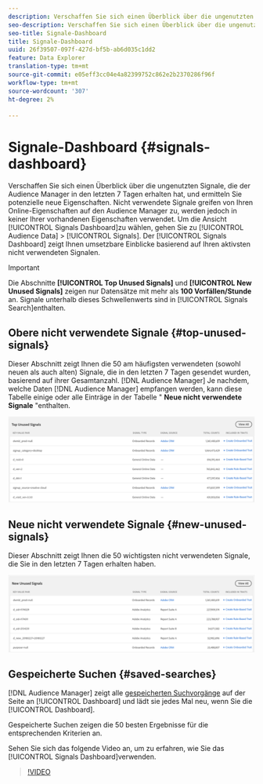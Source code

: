 ```yaml
---
description: Verschaffen Sie sich einen Überblick über die ungenutzten Signale, die der Audience Manager in den letzten 7 Tagen erhalten hat, und ermitteln Sie potenzielle neue Eigenschaften. Nicht verwendete Signale greifen von Ihren Online-Eigenschaften auf den Audience Manager zu, werden jedoch in keiner Ihrer vorhandenen Eigenschaften verwendet. Um das Signal-Dashboard Ansicht, gehen Sie zu Audience Data > Signals. Das Signal-Dashboard zeigt Ihnen umsetzbare Einblicke basierend auf Ihren aktivsten nicht verwendeten Signalen.
seo-description: Verschaffen Sie sich einen Überblick über die ungenutzten Signale, die der Audience Manager in den letzten 7 Tagen erhalten hat, und ermitteln Sie potenzielle neue Eigenschaften. Nicht verwendete Signale greifen von Ihren Online-Eigenschaften auf den Audience Manager zu, werden jedoch in keiner Ihrer vorhandenen Eigenschaften verwendet. Um das Signal-Dashboard Ansicht, gehen Sie zu Audience Data > Signals. Das Signal-Dashboard zeigt Ihnen umsetzbare Einblicke basierend auf Ihren aktivsten nicht verwendeten Signalen.
seo-title: Signale-Dashboard
title: Signale-Dashboard
uuid: 26f39507-097f-427d-bf5b-ab6d035c1dd2
feature: Data Explorer
translation-type: tm+mt
source-git-commit: e05eff3cc04e4a82399752c862e2b2370286f96f
workflow-type: tm+mt
source-wordcount: '307'
ht-degree: 2%

---
```



# Signale-Dashboard {#signals-dashboard}

Verschaffen Sie sich einen Überblick über die ungenutzten Signale, die der Audience Manager in den letzten 7 Tagen erhalten hat, und ermitteln Sie potenzielle neue Eigenschaften. Nicht verwendete Signale greifen von Ihren Online-Eigenschaften auf den Audience Manager zu, werden jedoch in keiner Ihrer vorhandenen Eigenschaften verwendet. Um die Ansicht [!UICONTROL Signals Dashboard]zu wählen, gehen Sie zu [!UICONTROL Audience Data] > [!UICONTROL Signals]. Der [!UICONTROL Signals Dashboard] zeigt Ihnen umsetzbare Einblicke basierend auf Ihren aktivsten nicht verwendeten Signalen.

>[!IMPORTANT]
>
>Die Abschnitte **[!UICONTROL Top Unused Signals]** und **[!UICONTROL New Unused Signals]** zeigen nur Datensätze mit mehr als **100 Vorfällen/Stunde** an. Signale unterhalb dieses Schwellenwerts sind in [!UICONTROL Signals Search]enthalten.

## Obere nicht verwendete Signale {#top-unused-signals}

Dieser Abschnitt zeigt Ihnen die 50 am häufigsten verwendeten (sowohl neuen als auch alten) Signale, die in den letzten 7 Tagen gesendet wurden, basierend auf ihrer Gesamtanzahl. [!DNL Audience Manager] Je nachdem, welche Daten [!DNL Audience Manager] empfangen werden, kann diese Tabelle einige oder alle Einträge in der Tabelle &quot; **Neue nicht verwendete Signale** &quot;enthalten.

![](assets/signals-top-unused.png)

## Neue nicht verwendete Signale {#new-unused-signals}

Dieser Abschnitt zeigt Ihnen die 50 wichtigsten nicht verwendeten Signale, die Sie in den letzten 7 Tagen erhalten haben.

![](assets/signals-new-unused.png)

## Gespeicherte Suchen {#saved-searches}

[!DNL Audience Manager] zeigt alle [gespeicherten Suchvorgänge](../../features/data-explorer/data-explorer-signals-search/data-explorer-save-search.md) auf der Seite an [!UICONTROL Dashboard] und lädt sie jedes Mal neu, wenn Sie die [!UICONTROL Dashboard].

Gespeicherte Suchen zeigen die 50 besten Ergebnisse für die entsprechenden Kriterien an.

Sehen Sie sich das folgende Video an, um zu erfahren, wie Sie das [!UICONTROL Signals Dashboard]verwenden.
>[!VIDEO](https://video.tv.adobe.com/v/25151/)